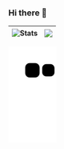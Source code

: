 ### Hi there 👋

<!--
**nur-rohmad/nur-rohmad** is a ✨ _special_ ✨ repository because its `README.md` (this file) appears on your GitHub profile.

Here are some ideas to get you started:

- 🔭 I’m currently working on ...
- 🌱 I’m currently learning ...
- 👯 I’m looking to collaborate on ...
- 🤔 I’m looking for help with ...
- 💬 Ask me about ...
- 📫 How to reach me: ...
- 😄 Pronouns: ...
- ⚡ Fun fact: ...
-->

| <img align="center" src="https://github-readme-stats.vercel.app/api?username=nur-rohmad&show_icons=true&include_all_commits=true&theme=transparent&hide_border=true&cache_seconds=7200" alt="Stats" /> | <img align="center" src="https://github-readme-stats.vercel.app/api/top-langs/?username=nur-rohmad&layout=compact&theme=transparent&hide_border=true&cache_seconds=7200" /> |
| ------------- | ------------- |

![Snake Animation](https://raw.githubusercontent.com/nur-rohmad/nur-rohmad/output/github-contribution-grid-snake.svg)
